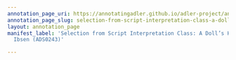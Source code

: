 ```yaml
---
annotation_page_uri: https://annotatingadler.github.io/adler-project/annotations/selection-from-script-interpretation-class-a-doll-s-house-by-henrik-ibsen-ads0243--canvas-1-student-interaction.json
annotation_page_slug: selection-from-script-interpretation-class-a-doll-s-house-by-henrik-ibsen-ads0243--canvas-1-student-interaction
layout: annotation_page
manifest_label: 'Selection from Script Interpretation Class: A Doll’s House by Henrik
  Ibsen (ADS0243)'

---
```

